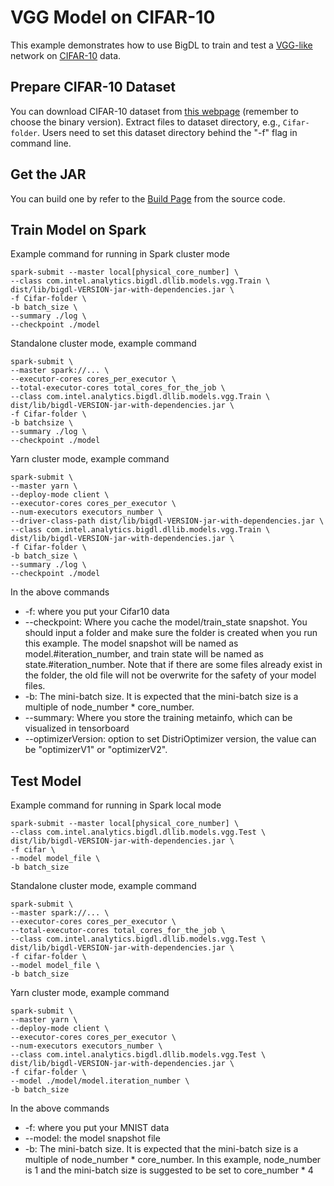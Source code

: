 # VGG Model on CIFAR-10
This example demonstrates how to use BigDL to train and test a [VGG-like](http://torch.ch/blog/2015/07/30/cifar.html) network on [CIFAR-10](https://www.cs.toronto.edu/~kriz/cifar.html) data.

## Prepare CIFAR-10 Dataset
You can download CIFAR-10 dataset from [this webpage](https://www.cs.toronto.edu/~kriz/cifar.html) (remember to choose the binary version). Extract files to dataset directory, e.g., `Cifar-folder`. Users need to set this dataset directory behind the "-f" flag in command line.


## Get the JAR
You can build one by refer to the
[Build Page](https://bigdl-project.github.io/master/#ScalaUserGuide/install-build-src/) from the source code.

## Train Model on Spark
Example command for running in Spark cluster mode
```
spark-submit --master local[physical_core_number] \
--class com.intel.analytics.bigdl.dllib.models.vgg.Train \
dist/lib/bigdl-VERSION-jar-with-dependencies.jar \
-f Cifar-folder \
-b batch_size \
--summary ./log \
--checkpoint ./model
```

Standalone cluster mode, example command
```
spark-submit \
--master spark://... \
--executor-cores cores_per_executor \
--total-executor-cores total_cores_for_the_job \
--class com.intel.analytics.bigdl.dllib.models.vgg.Train \
dist/lib/bigdl-VERSION-jar-with-dependencies.jar \
-f Cifar-folder \
-b batchsize \
--summary ./log \
--checkpoint ./model
```
Yarn cluster mode, example command
```
spark-submit \
--master yarn \
--deploy-mode client \
--executor-cores cores_per_executor \
--num-executors executors_number \
--driver-class-path dist/lib/bigdl-VERSION-jar-with-dependencies.jar \
--class com.intel.analytics.bigdl.dllib.models.vgg.Train \
dist/lib/bigdl-VERSION-jar-with-dependencies.jar \
-f Cifar-folder \
-b batch_size \
--summary ./log \
--checkpoint ./model
```
In the above commands
* -f: where you put your Cifar10 data
* --checkpoint: Where you cache the model/train_state snapshot. You should input a folder and
make sure the folder is created when you run this example. The model snapshot will be named as
model.#iteration_number, and train state will be named as state.#iteration_number. Note that if
there are some files already exist in the folder, the old file will not be overwrite for the
safety of your model files.
* -b: The mini-batch size. It is expected that the mini-batch size is a multiple of node_number * core_number.
* --summary: Where you store the training metainfo, which can be visualized in tensorboard
* --optimizerVersion: option to set DistriOptimizer version, the value can be "optimizerV1" or "optimizerV2".
## Test Model
Example command for running in Spark local mode
```
spark-submit --master local[physical_core_number] \
--class com.intel.analytics.bigdl.dllib.models.vgg.Test \
dist/lib/bigdl-VERSION-jar-with-dependencies.jar \
-f cifar \
--model model_file \
-b batch_size
```

Standalone cluster mode, example command
```
spark-submit \
--master spark://... \
--executor-cores cores_per_executor \
--total-executor-cores total_cores_for_the_job \
--class com.intel.analytics.bigdl.dllib.models.vgg.Test \
dist/lib/bigdl-VERSION-jar-with-dependencies.jar \
-f cifar-folder \
--model model_file \
-b batch_size
```
Yarn cluster mode, example command
```
spark-submit \
--master yarn \
--deploy-mode client \
--executor-cores cores_per_executor \
--num-executors executors_number \
--class com.intel.analytics.bigdl.dllib.models.vgg.Test \
dist/lib/bigdl-VERSION-jar-with-dependencies.jar \
-f cifar-folder \
--model ./model/model.iteration_number \
-b batch_size
```
In the above commands
* -f: where you put your MNIST data
* --model: the model snapshot file
* -b: The mini-batch size. It is expected that the mini-batch size is a multiple of node_number * core_number. In this example, node_number is 1 and the mini-batch size is suggested to be set to core_number * 4
